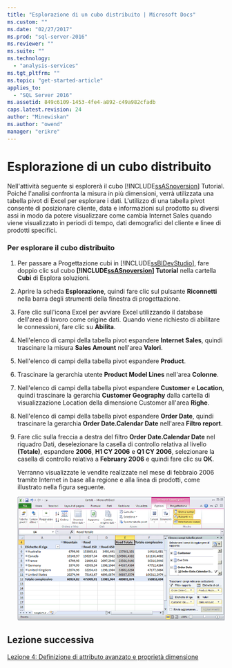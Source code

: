 ```yaml
---
title: "Esplorazione di un cubo distribuito | Microsoft Docs"
ms.custom: ""
ms.date: "02/27/2017"
ms.prod: "sql-server-2016"
ms.reviewer: ""
ms.suite: ""
ms.technology: 
  - "analysis-services"
ms.tgt_pltfrm: ""
ms.topic: "get-started-article"
applies_to: 
  - "SQL Server 2016"
ms.assetid: 849c6109-1453-4fe4-a892-c49a982cfadb
caps.latest.revision: 24
author: "Minewiskan"
ms.author: "owend"
manager: "erikre"
---
```

# Esplorazione di un cubo distribuito
Nell'attività seguente si esplorerà il cubo [!INCLUDE[ssASnoversion](../includes/ssasnoversion-md.md)] Tutorial. Poiché l'analisi confronta la misura in più dimensioni, verrà utilizzata una tabella pivot di Excel per esplorare i dati. L'utilizzo di una tabella pivot consente di posizionare cliente, data e informazioni sul prodotto su diversi assi in modo da potere visualizzare come cambia Internet Sales quando viene visualizzato in periodi di tempo, dati demografici del cliente e linee di prodotti specifici.  
  
### Per esplorare il cubo distribuito  
  
1.  Per passare a Progettazione cubi in [!INCLUDE[ssBIDevStudio](../includes/ssbidevstudio-md.md)], fare doppio clic sul cubo **[!INCLUDE[ssASnoversion](../includes/ssasnoversion-md.md)] Tutorial** nella cartella **Cubi** di Esplora soluzioni.  
  
2.  Aprire la scheda **Esplorazione**, quindi fare clic sul pulsante **Riconnetti** nella barra degli strumenti della finestra di progettazione.  
  
3.  Fare clic sull'icona Excel per avviare Excel utilizzando il database dell'area di lavoro come origine dati. Quando viene richiesto di abilitare le connessioni, fare clic su **Abilita**.  
  
4.  Nell'elenco di campi della tabella pivot espandere **Internet Sales**, quindi trascinare la misura **Sales Amount** nell'area **Valori**.  
  
5.  Nell'elenco di campi della tabella pivot espandere **Product**.  
  
6.  Trascinare la gerarchia utente **Product Model Lines** nell'area **Colonne**.  
  
7.  Nell'elenco di campi della tabella pivot espandere **Customer** e **Location**, quindi trascinare la gerarchia **Customer Geography** dalla cartella di visualizzazione Location della dimensione Customer all'area **Righe**.  
  
8.  Nell'elenco di campi della tabella pivot espandere **Order Date**, quindi trascinare la gerarchia **Order Date.Calendar Date** nell'area **Filtro report**.  
  
9. Fare clic sulla freccia a destra del filtro **Order Date.Calendar Date** nel riquadro Dati, deselezionare la casella di controllo relativa al livello **(Totale)**, espandere **2006**, **H1 CY 2006** e **Q1 CY 2006**, selezionare la casella di controllo relativa a **February 2006** e quindi fare clic su **OK**.  
  
    Verranno visualizzate le vendite realizzate nel mese di febbraio 2006 tramite Internet in base alla regione e alla linea di prodotti, come illustrato nella figura seguente.  
  
    ![Vendite Internet per regione e linea di prodotti](../analysis-services/media/l3-cube-browser-finish.gif "Vendite Internet per regione e linea di prodotti")  
  
## Lezione successiva  
[Lezione 4: Definizione di attributo avanzato e proprietà dimensione](../analysis-services/lesson-4-defining-advanced-attribute-and-dimension-properties.md)  
  
  
  
